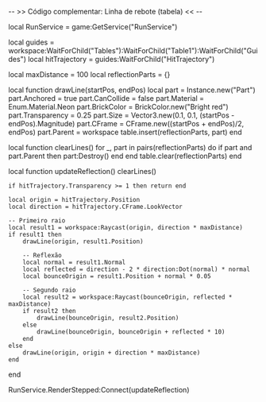 -- >> Código complementar: Linha de rebote (tabela) << --

local RunService = game:GetService("RunService")

local guides = workspace:WaitForChild("Tables"):WaitForChild("Table1"):WaitForChild("Guides")
local hitTrajectory = guides:WaitForChild("HitTrajectory")

local maxDistance = 100
local reflectionParts = {}

local function drawLine(startPos, endPos)
	local part = Instance.new("Part")
	part.Anchored = true
	part.CanCollide = false
	part.Material = Enum.Material.Neon
	part.BrickColor = BrickColor.new("Bright red")
	part.Transparency = 0.25
	part.Size = Vector3.new(0.1, 0.1, (startPos - endPos).Magnitude)
	part.CFrame = CFrame.new((startPos + endPos)/2, endPos)
	part.Parent = workspace
	table.insert(reflectionParts, part)
end

local function clearLines()
	for _, part in pairs(reflectionParts) do
		if part and part.Parent then
			part:Destroy()
		end
	end
	table.clear(reflectionParts)
end

local function updateReflection()
	clearLines()

	if hitTrajectory.Transparency >= 1 then return end

	local origin = hitTrajectory.Position
	local direction = hitTrajectory.CFrame.LookVector

	-- Primeiro raio
	local result1 = workspace:Raycast(origin, direction * maxDistance)
	if result1 then
		drawLine(origin, result1.Position)

		-- Reflexão
		local normal = result1.Normal
		local reflected = direction - 2 * direction:Dot(normal) * normal
		local bounceOrigin = result1.Position + normal * 0.05

		-- Segundo raio
		local result2 = workspace:Raycast(bounceOrigin, reflected * maxDistance)
		if result2 then
			drawLine(bounceOrigin, result2.Position)
		else
			drawLine(bounceOrigin, bounceOrigin + reflected * 10)
		end
	else
		drawLine(origin, origin + direction * maxDistance)
	end
end

RunService.RenderStepped:Connect(updateReflection)
